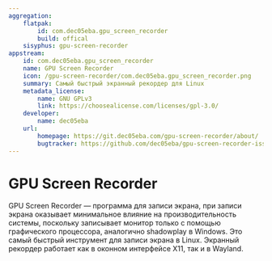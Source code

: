 ```yaml
---
aggregation:
    flatpak:
        id: com.dec05eba.gpu_screen_recorder
        build: offical
    sisyphus: gpu-screen-recorder
appstream:
    id: com.dec05eba.gpu_screen_recorder
    name: GPU Screen Recorder
    icon: /gpu-screen-recorder/com.dec05eba.gpu_screen_recorder.png
    summary: Самый быстрый экранный рекордер для Linux
    metadata_license:
        name: GNU GPLv3
        link: https://choosealicense.com/licenses/gpl-3.0/
    developer:
        name: dec05eba
    url:
        homepage: https://git.dec05eba.com/gpu-screen-recorder/about/
        bugtracker: https://github.com/dec05eba/gpu-screen-recorder-issues/issues
---
```


# GPU Screen Recorder

 GPU Screen Recorder — программа для записи экрана, при записи экрана оказывает минимальное влияние на производительность системы, поскольку записывает монитор только с помощью графического процессора, аналогично shadowplay в Windows. Это самый быстрый инструмент для записи экрана в Linux. Экранный рекордер работает как в оконном интерфейсе X11, так и в Wayland.

<!--@include: @apps/_parts/install/content-repo.md-->
<!--@include: @apps/_parts/install/content-flatpak.md-->


